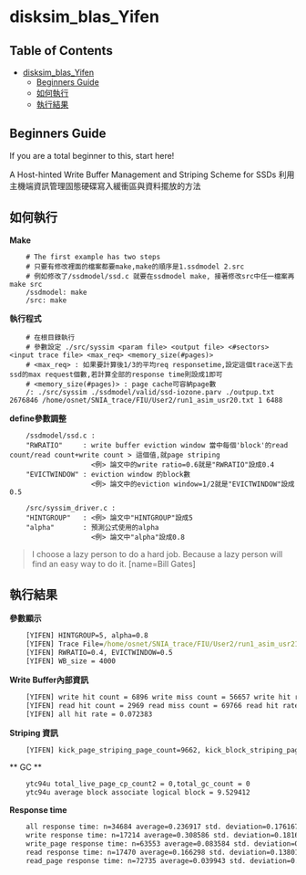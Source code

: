 disksim_blas_Yifen
===

## Table of Contents
- [disksim_blas_Yifen](#disksim-blas-yifen)
  * [Beginners Guide](#beginners-guide)
  * [如何執行](#如何執行)
  * [執行結果](#執行結果)

## Beginners Guide

If you are a total beginner to this, start here!

A Host-hinted Write Buffer Management and Striping Scheme for SSDs
利用主機端資訊管理固態硬碟寫入緩衝區與資料擺放的方法


## 如何執行

**Make**  
```php=
    # The first example has two steps
    # 只要有修改裡面的檔案都要make,make的順序是1.ssdmodel 2.src
    # 例如修改了/ssdmodel/ssd.c 就要在ssdmodel make, 接著修改src中任一檔案再make src
    /ssdmodel: make
    /src: make
```
  
**執行程式**
```php=
    # 在根目錄執行
    # 參數設定 ./src/syssim <param file> <output file> <#sectors> <input trace file> <max_req> <memory_size(#pages)>
    # <max_req> : 如果要計算後1/3的平均req responsetime,設定這個trace送下去ssd的max request個數,若計算全部的response time則設成1即可
    # <memory_size(#pages)> : page cache可容納page數
    /: ./src/syssim ./ssdmodel/valid/ssd-iozone.parv ./outpup.txt 2676846 /home/osnet/SNIA_trace/FIU/User2/run1_asim_usr20.txt 1 6488
```
**define參數調整**
```php=
    /ssdmodel/ssd.c :
    "RWRATIO"     : write buffer eviction window 當中每個'block'的read count/read count+write count > 這個值,就page striping
                    <例> 論文中的write ratio=0.6就是"RWRATIO"設成0.4
    "EVICTWINDOW" : eviction window 的block數
                    <例> 論文中的eviction window=1/2就是"EVICTWINDOW"設成0.5
                    
    /src/syssim_driver.c :
    "HINTGROUP"   : <例> 論文中"HINTGROUP"設成5
    "alpha"       : 預測公式使用的alpha
                    <例> 論文中"alpha"設成0.8

```
>I choose a lazy person to do a hard job. Because a lazy person will find an easy way to do it. [name=Bill Gates]

## 執行結果


**參數顯示**
```cmd
    [YIFEN] HINTGROUP=5, alpha=0.8
    [YIFEN] Trace File=/home/osnet/SNIA_trace/FIU/User2/run1_asim_usr21.txt, max_req=1, MEM Size=8740
    [YIFEN] RWRATIO=0.4, EVICTWINDOW=0.5
    [YIFEN] WB_size = 4000
```
    
**Write Buffer內部資訊**
```cmd
    [YIFEN] write hit count = 6896 write miss count = 56657 write hit rate = 0.108508
    [YIFEN] read hit count = 2969 read miss count = 69766 read hit rate = 0.040819
    [YIFEN] all hit rate = 0.072383
```
**Striping 資訊**
```cmd
    [YIFEN] kick_page_striping_page_count=9662, kick_block_striping_page_count=42995, kick_all_page_count = 52657
```
** GC **
```cmd
    ytc94u total_live_page_cp_count2 = 0,total_gc_count = 0
    ytc94u average block associate logical block = 9.529412
```
**Response time**
```cmd
    all response time: n=34684 average=0.236917 std. deviation=0.176167
    write response time: n=17214 average=0.308586 std. deviation=0.181663
    write_page response time: n=63553 average=0.083584 std. deviation=0.166569
    read response time: n=17470 average=0.166298 std. deviation=0.138018
    read_page response time: n=72735 average=0.039943 std. deviation=0.098093
```

